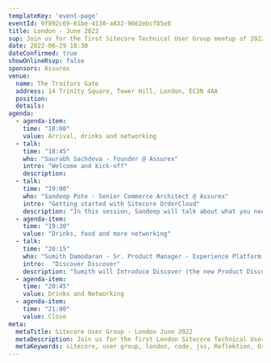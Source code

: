 ```yaml
---
templateKey: 'event-page'
eventId: 9f892c69-61be-4130-a832-9662ebcf85e8
title: London - June 2022
sup: Join us for the first Sitecore Technical User Group meetup of 2022 in London. As Sitecore embarks on a transformation journey towards composable DXP, listen to experts as they talk about the latest and greatest in the world of Sitecore. Meet Sitecore enthusiasts and network over food and drinks at the Traitors Gate, Tower Hill. 
date: 2022-06-29 18:30
dateConfirmed: true
showOnlineRsvp: false
sponsors: Assurex
venue:
  name: The Traitors Gate 
  address: 14 Trinity Square, Tower Hill, London, EC3N 4AA
  position: 
  details:
agenda:
  - agenda-item:
    time: "18:00"
    value: Arrival, drinks and networking
  - talk:
    time: "18:45"
    who: "Saurabh Sachdeva - Founder @ Assurex"
    intro: "Welcome and kick-off"
    description:
  - talk: 
    time: "19:00"
    who: "Sandeep Pote - Senior Commerce Architect @ Assurex"
    intro: "Getting started with Sitecore OrderCloud"
    description: "In this session, Sandeep will talk about what you need to get started with development in Sitecore OrderCloud. The session will start with brief introduction to OrderCloud, setup up development environments, API console overview and working with OrderCloud Headstart."
  - agenda-item:
    time: "19:30"
    value: "Drinks, food and more networking"
  - talk:
    time: "20:15"
    who: "Sumith Damodaran - Sr. Product Manager - Experience Platform @ Sitecore"
    intro:  "Discover Discover"
    description: "Sumith will Introduce Discover (the new Product Discovery Platform from Sitecore), and demonstrate the platform capabilities and integration options it provides. A demo will also be given on how Pages & Widgets can be created using the platform."
  - agenda-item:
    time: "20:45"
    value: Drinks and Networking
  - agenda-item:
    time: "21:00"
    value: Close
meta:
  metaTitle: Sitecore User Group - London June 2022  
  metaDescription: Join us for the first London Sitecore Technical User Group meetup of 2022 
  metaKeywords: sitecore, user group, london, code, jss, Reflektion, OrderCloud, commerce
---
```

